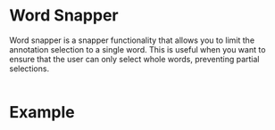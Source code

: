 # Word Snapper

Word snapper is a snapper functionality that allows you to limit the annotation selection to a single word. This is
useful when you want to ensure that the user can only select whole words, preventing partial selections.

```ts

``` 

# Example

<div>
    <div id="annotated--word-snapper"></div>
</div>

<script setup>
//
import { onMounted } from "vue";

import { clearAnnotatedTextCache} from "@ghentcdh/vue-component-annotated-text";
import { wordSnapper } from "@demo";

onMounted(()=> {
    clearAnnotatedTextCache();
    wordSnapper('annotated--word-snapper')
});

</script>
